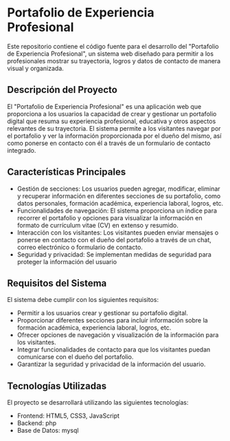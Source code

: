 # Portafolio de Experiencia Profesional

Este repositorio contiene el código fuente para el desarrollo del "Portafolio de Experiencia Profesional", un sistema web diseñado para permitir a los profesionales mostrar su trayectoria, logros y datos de contacto de manera visual y organizada.

## Descripción del Proyecto

El "Portafolio de Experiencia Profesional" es una aplicación web que proporciona a los usuarios la capacidad de crear y gestionar un portafolio digital que resuma su experiencia profesional, educativa y otros aspectos relevantes de su trayectoria. El sistema permite a los visitantes navegar por el portafolio y ver la información proporcionada por el dueño del mismo, así como ponerse en contacto con él a través de un formulario de contacto integrado.

## Características Principales

- Gestión de secciones: Los usuarios pueden agregar, modificar, eliminar y recuperar información en diferentes secciones de su portafolio, como datos personales, formación académica, experiencia laboral, logros, etc.
- Funcionalidades de navegación: El sistema proporciona un índice para recorrer el portafolio y opciones para visualizar la información en formato de currículum vitae (CV) en extenso y resumido.
- Interacción con los visitantes: Los visitantes pueden enviar mensajes o ponerse en contacto con el dueño del portafolio a través de un chat, correo electrónico o formulario de contacto.
- Seguridad y privacidad: Se implementan medidas de seguridad para proteger la información del usuario

## Requisitos del Sistema

El sistema debe cumplir con los siguientes requisitos:

- Permitir a los usuarios crear y gestionar su portafolio digital.
- Proporcionar diferentes secciones para incluir información sobre la formación académica, experiencia laboral, logros, etc.
- Ofrecer opciones de navegación y visualización de la información para los visitantes.
- Integrar funcionalidades de contacto para que los visitantes puedan comunicarse con el dueño del portafolio.
- Garantizar la seguridad y privacidad de la información del usuario.

## Tecnologías Utilizadas

El proyecto se desarrollará utilizando las siguientes tecnologías:

- Frontend: HTML5, CSS3, JavaScript
- Backend: php
- Base de Datos: mysql
